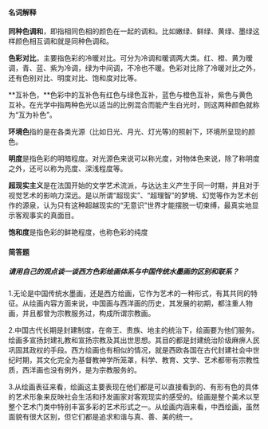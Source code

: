 #### 名词解释

**同种色调和**，即指相同色相的颜色在一起的调和。比如嫩绿、鲜绿、黄绿、墨绿这样颜色相互调和就是同种色调和。

**色彩对比**，主要指色彩的冷暖对比。可分为冷调和暖调两大类。红、橙、黄为暧调，青、蓝、紫为冷调，绿为中间调，不冷也不暖。色彩对比除了冷暖对比之外，还有色别对比、明度对比、饱和度对比等。

**互补色，**色彩中的互补色有红色与绿色互补，蓝色与橙色互补，紫色与黄色互补。在光学中指两种色光以适当的比例混合而能产生白光时，则这两种颜色就称为“互为补色”。

**环境色**指的是在各类光源（比如日光、月光、灯光等\)的照射下，环境所呈现的颜色。

**明度**是指色彩的明暗程度。对光源色来说可以称光度，对物体色来说，除了称明度之外，还可以称为亮度、深浅程度等。

**超现实主义**是在法国开始的文学艺术流派，与达达主义产生于同一时期，并且对于视觉艺术的影响力深远。是以所谓“超现实”、“超理智”的梦境、幻觉等作为艺术创作的源泉，认为只有这种超越现实的“无意识”世界才能摆脱一切束缚，最真实地显示客观事实的真面目。

**饱和度**是指色彩的鲜艳程度，也称色彩的纯度

#### 简答题

##### 请用自己的观点谈一谈西方色彩绘画体系与中国传统水墨画的区别和联系？

1.无论是中国传统水墨画，还是西方绘画，它作为艺术的一种形式，有其共同的特征。从绘画内容方面来说，中国画与西洋画的历史，其发展的初期，都注重人物画，并且都曾为宗教服务过，构成所谓宗教画。

2.中国古代长期是封建制度，在帝王、贵族、地主的统治下，绘画要为他们服务。绘画多宣扬封建礼教和宣扬宗教及其出世思想。其目的都是封建统治阶级麻痹人民巩固其政权的手段。西方绘画也有相似的情况，就是西欧各国在古代封建社会中世纪时期，其文化完全为基督教神学所笼罩，科学、教育、文学、艺术都带有宗教性质，西洋画也没有例外，是为宗教服务的。

3.从绘画表征来看，绘画这主要表现在他们都是可以直接看到的、有形有色的具体的艺术形象来反映社会生活和抒发画家对客观现实的感受的。绘画是整个美术以至整个艺术门类中特别丰富多彩的艺术形式之一。从绘画内涵来看，中西绘画，虽然面貌有很大区别，但它们都是追求和谐与真、善、美的统一。



